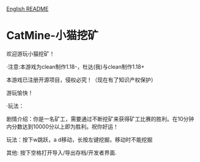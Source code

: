 [English README](https://github.com/Claudia-team/CatMine/blob/main/README.md)

# CatMine-小猫挖矿

欢迎游玩小猫挖矿！

·注意:本游戏为clean制作1.18-，杜达(我)与clean制作1.18+

本游戏已注册开源项目，侵权必究！（现在有了知识产权保护）

游玩愉快！

·玩法：

  剧情介绍：你是一名矿工，需要通过不断挖矿来获得矿工比赛的胜利。在10分钟内分数达到10000分以上即为胜利。祝你好运！
  
  玩法：按下w跳跃，a d移动，长按左键挖掘，移动时不能挖掘
  
  其他: 按下空格打开导入/导出存档/开发者界面.
  
